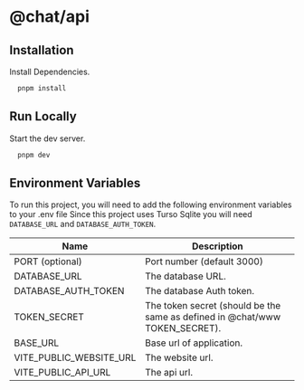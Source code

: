 # @chat/api

## Installation

Install Dependencies.

```bash
  pnpm install
```

## Run Locally

Start the dev server.

```bash
  pnpm dev
```

## Environment Variables

To run this project, you will need to add the following environment variables to your .env file
Since this project uses Turso Sqlite you will need `DATABASE_URL` and `DATABASE_AUTH_TOKEN`.

| Name                    | Description                                                                 |
| ----------------------- | --------------------------------------------------------------------------- |
| PORT (optional)         | Port number (default 3000)                                                  |
| DATABASE_URL            | The database URL.                                                           |
| DATABASE_AUTH_TOKEN     | The database Auth token.                                                    |
| TOKEN_SECRET            | The token secret (should be the same as defined in @chat/www TOKEN_SECRET). |
| BASE_URL                | Base url of application.                                                    |
| VITE_PUBLIC_WEBSITE_URL | The website url.                                                            |
| VITE_PUBLIC_API_URL     | The api url.                                                                |
